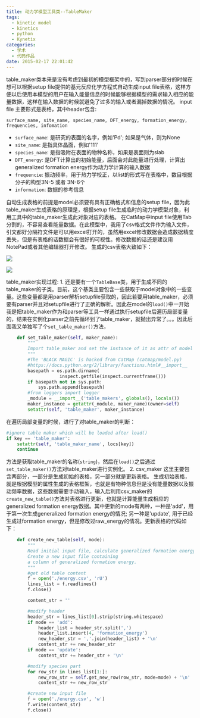 ```yaml
---
title: 动力学模型工具类--TableMaker
tags:
  - kinetic model
  - kinetics
  - python
  - Kynetix
categories:
  - 学术
  - 代码作品
date: 2015-02-17 22:01:42
---
```


table_maker类本来是没有考虑到最初的模型框架中的，写到parser部分的时候在想可以根据setup file提供的基元反应化学方程式自动生成input file表格，这样方便以后使用本模型的用户在输入能量信息的时候能够根据模型的需求输入相应的能量数据，这样在输入数据的时候就避免了过多的输入或者漏掉数据的情况。
input file 主要形式是表格，其中header包含: 

`surface_name, site_name, species_name, DFT_energy, formation_energy, frequencies, infomation`

*   `surface_name`: 是研究的表面的名字，例如'Pd'; 如果是气体，则为None
*   `site_name`: 是指具体晶面，例如'111'
*   `species_name`: 是指吸附在表面的物种名称，如果是表面则为slab
*   `DFT_energy`: 是DFT计算出的初始能量，后面会对此能量进行处理，计算出generalized formation energy作为动力学计算的输入数据
*   `frequencie`: 振动频率，用于热力学校正，以list的形式写在表格中，数目根据分子的构型3N-5 或者 3N-6个
*   `information`: 数据的参考信息

<!-- more -->

自动生成表格的前提是model必须要有具有正确格式和信息的setup file，因为此table_maker生成表格的原理是，根据setup file生成临时的动力学模型对象，利用工具中的table_maker生成此对象对应的表格。
在CatMap中input file使用Tab分割的，不容易查看能量数据。在此模型中，我用了csv格式文件作为输入文件，引文都好分隔符文件是可以用excel打开的，虽然用excel修改数据会造成数据精度丢失，但是有表格的话数据会有很好的可视性。修改数据的话还是建议用NotePad或者其他编辑器打开修改。
生成的csv表格大致如下：<p>
![](csv.gif)<p>
![](csv_excel.gif)

table_maker实现过程:
1\. 还是要有一个`TableBase`类，用于生成不同的table_maker的子类。目前，这个基类主要包含一些获取于model对象中的一些变量。这些变量都是用parser解析setupfile获取的，因此若要用table_maker，必须要有parser并且对setupfile进行了正确的解析。因此在model的`load()`中一开始我是把table_maker作为和parser等工具一样通过执行setupfile后遍历局部变量的，结果在实例化parser之前先循环到了table_maker，就抛出异常了。。。因此后面我又单独写了个`set_table_maker()`方法，
``` python
    def set_table_maker(self, maker_name):
        """
        Import table_maker and set the instance of it as attr of model 
        """
        #The 'BLACK MAGIC' is hacked from CatMap (catmap/model.py)
        #https://docs.python.org/2/library/functions.html#__import__
        basepath = os.path.dirname(
                    inspect.getfile(inspect.currentframe()))
        if basepath not in sys.path:
            sys.path.append(basepath)
        #from loggers import logger
        _module = __import__('table_makers', globals(), locals())
        maker_instance = getattr(_module, maker_name)(owner=self)
        setattr(self, 'table_maker', maker_instance)
```
在遍历局部变量的时候，进行了对table_maker的判断：
``` python
#ignore table maker which will be loaded after load()
if key == 'table_maker': 
    setattr(self, 'table_maker_name', locs[key])
    continue
```
方法是获取table_maker的名称(`string`)，然后在`load()`之后通过`set_table_maker()`方法对table_maker进行实例化。
2\. csv_maker
这里主要包含两部分，一部分是生成初始的表格，另一部分就是更新表格。
生成初始表格，就是根据模型的属性生成的表格框架，也就是有物种信息但是没有能量数据以及振动频率数据，这些数据需要手动输入，输入后利用csv_maker的`create_new_table()`方法对表格进行更新，也就是计算能量生成相应的generalized formation energy数据。其中更新的mode有两种，一种是'add'，用于第一次生成generalized formation energy的情况; 另一种是'update', 用于已经生成过formation energy，但是修改过raw_energy的情况。更新表格的代码如下：
``` python
    def create_new_table(self, mode):
        """
        Read initial input file, calculate generalized formation energy.
        Create a new input file containing 
        a column of generalized formation energy.
        """
        #get old table content
        f = open('./energy.csv', 'rU')
        lines_list = f.readlines()
        f.close()

        content_str = ''

        #modify header
        header_str = lines_list[0].strip(string.whitespace)
        if mode == 'add':
            header_list = header_str.split(',')
            header_list.insert(4, 'formation_energy')
            new_header_str = ','.join(header_list) + '\n'
            content_str += new_header_str
        if mode == 'update':
            content_str += header_str + '\n'

        #modify species part
        for row_str in lines_list[1:]:
            new_row_str = self.get_new_row(row_str, mode=mode) + '\n'
            content_str += new_row_str

        #create new input file
        f = open('./energy.csv', 'w')
        f.write(content_str)
        f.close()
```
